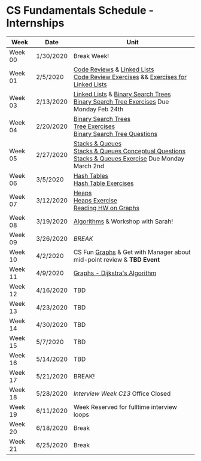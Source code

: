 # CS Fundamentals Schedule - Internships

| Week    | Date | Unit
|---------|---------|------------------
| Week 00 |  1/30/2020 | Break Week!
| Week 01 |  2/5/2020 | [Code Reviews](https://github.com/Ada-Developers-Academy/textbook-curriculum/blob/master/04-cs-fundamentals/internship/code-reviews.md) & [Linked Lists](https://github.com/Ada-Developers-Academy/textbook-curriculum/blob/master/04-cs-fundamentals/internship/linked_lists.md) <br />[Code Review Exercises](https://github.com/Ada-C12/code-reviews) && [Exercises for Linked Lists](https://github.com/Ada-C12/linked-list)
| Week 03 | 2/13/2020 | [Linked Lists](https://github.com/Ada-Developers-Academy/textbook-curriculum/blob/master/04-cs-fundamentals/internship/linked_lists.md) & [Binary Search Trees](https://github.com/Ada-Developers-Academy/textbook-curriculum/blob/master/04-cs-fundamentals/internship/binary-search-trees.md)<br />[Binary Search Tree Exercises](https://github.com/ada-c12/tree-practice) Due Monday Feb 24th
| Week 04 | 2/20/2020 |  [Binary Search Trees](https://github.com/Ada-Developers-Academy/textbook-curriculum/blob/master/04-cs-fundamentals/internship/binary-search-trees.md) <br />[Tree Exercises](https://github.com/ada-c12/tree-practice)<br />[Binary Search Tree Questions](https://github.com/Ada-Developers-Academy/textbook-curriculum/blob/master/04-cs-fundamentals/internship/exercises/binary-tree.md) <br />
| Week 05 | 2/27/2020 | [Stacks & Queues](https://github.com/Ada-Developers-Academy/textbook-curriculum/blob/master/04-cs-fundamentals/internship/stacks-and-queues.md)<br />[Stacks & Queues Conceptual Questions](https://github.com/Ada-Developers-Academy/textbook-curriculum/blob/master/04-cs-fundamentals/internship/exercises/stacks-queues-conceptual-questions.md)<br />[Stacks & Queues Exercise](https://github.com/Ada-C12/stacks-queues) Due Monday March 2nd
| Week 06 | 3/5/2020 | [Hash Tables](https://github.com/Ada-Developers-Academy/textbook-curriculum/blob/master/04-cs-fundamentals/internship/hash-tables.md) <br /> [Hash Table Exercises](https://github.com/Ada-C12/hash-practice)
| Week 07 | 3/12/2020 | [Heaps](https://github.com/Ada-Developers-Academy/textbook-curriculum/blob/master/04-cs-fundamentals/internship/heaps.md) <br /> [Heaps Exercise](https://github.com/ada-c12/heaps) <br />[Reading HW on Graphs](https://medium.com/basecs/from-theory-to-practice-representing-graphs-cfd782c5be38)
| Week 08 | 3/19/2020 | [Algorithms](https://github.com/Ada-Developers-Academy/textbook-curriculum/blob/master/04-cs-fundamentals/internship/algorithms.md) & Workshop with Sarah!
| Week 09 | 3/26/2020 | _BREAK_
| Week 10 | 4/2/2020 | CS Fun [Graphs](https://github.com/Ada-Developers-Academy/textbook-curriculum/blob/master/04-cs-fundamentals/internship/graphs.md) & Get with Manager about mid-point review & **TBD Event**
| Week 11 | 4/9/2020 | [Graphs - Dijkstra's Algorithm](https://github.com/Ada-Developers-Academy/textbook-curriculum/blob/master/04-cs-fundamentals/internship/graphs.md)  
| Week 12 | 4/16/2020 | TBD
| Week 13 | 4/23/2020 | TBD
| Week 14 | 4/30/2020 | TBD
| Week 15 | 5/7/2020 | TBD
| Week 16 | 5/14/2020 | TBD
| Week 17 | 5/21/2020 | BREAK!
| Week 18 | 5/28/2020 | _Interview Week C13_ Office Closed
| Week 19 | 6/11/2020 | Week Reserved for fulltime interview loops
| Week 20 | 6/18/2020 | Break
| Week 21 | 6/25/2020 | Break

